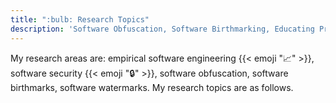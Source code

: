 ```yaml
---
title: ":bulb: Research Topics"
description: 'Software Obfuscation, Software Birthmarking, Educating Programs, and Program Readability'
---
```


My research areas are: empirical software engineering {{< emoji ":chart_with_upwards_trend:" >}}, software security {{< emoji ":lock:" >}}, software obfuscation, software birthmarks, software watermarks.
My research topics are as follows.



